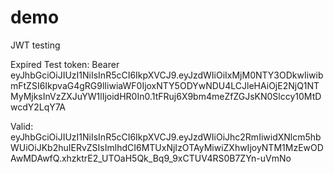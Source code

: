 # demo
JWT testing

Expired Test token:
Bearer eyJhbGciOiJIUzI1NiIsInR5cCI6IkpXVCJ9.eyJzdWIiOiIxMjM0NTY3ODkwIiwibmFtZSI6IkpvaG4gRG9lIiwiaWF0IjoxNTY5ODYwNDU4LCJleHAiOjE2NjQ1NTMyMjksInVzZXJuYW1lIjoidHR0In0.1tFRuj6X9bm4meZfZGJsKN0Slccy10MtDwcdY2LqY7A

Valid:
eyJhbGciOiJIUzI1NiIsInR5cCI6IkpXVCJ9.eyJzdWIiOiJhc2RmIiwidXNlcm5hbWUiOiJKb2huIERvZSIsImlhdCI6MTUxNjIzOTAyMiwiZXhwIjoyNTM1MzEwODAwMDAwfQ.xhzktrE2_UTOaH5Qk_Bq9_9xCTUV4RS0B7ZYn-uVmNo
